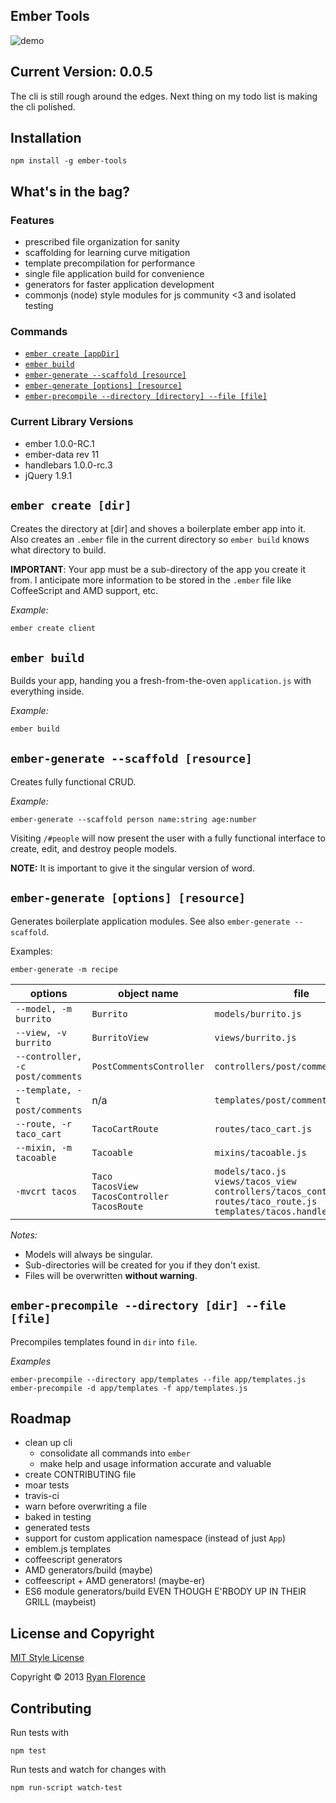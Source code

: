 Ember Tools
-----------

![demo](http://i.imgur.com/LNfnYRO.gif)

## Current Version: 0.0.5

The cli is still rough around the edges. Next thing on my todo list is making the cli polished.

## Installation

`npm install -g ember-tools`

## What's in the bag?

### Features

- prescribed file organization for sanity
- scaffolding for learning curve mitigation
- template precompilation for performance
- single file application build for convenience
- generators for faster application development
- commonjs (node) style modules for js community <3 and isolated testing

### Commands

- [`ember create [appDir]`](#ember-create-dir)
- [`ember build`](#ember-build)
- [`ember-generate --scaffold [resource]`](#ember-generate---scaffold-resource)
- [`ember-generate [options] [resource]`](#ember-generate-options-resource)
- [`ember-precompile --directory [directory] --file [file]`](#ember-generate---scaffold-resource)

### Current Library Versions

- ember 1.0.0-RC.1
- ember-data rev 11
- handlebars 1.0.0-rc.3
- jQuery 1.9.1

## `ember create [dir]`

Creates the directory at [dir] and shoves a boilerplate ember app into
it. Also creates an `.ember` file in the current directory so `ember
build` knows what directory to build.

**IMPORTANT**: Your app must be a sub-directory of the app you create it
from. I anticipate more information to be stored in the `.ember` file
like CoffeeScript and AMD support, etc.

_Example:_

```sh
ember create client
```

## `ember build`

Builds your app, handing you a fresh-from-the-oven `application.js` with
everything inside.

_Example:_

```sh
ember build
```

## `ember-generate --scaffold [resource]`

Creates fully functional CRUD.

_Example:_

`ember-generate --scaffold person name:string age:number`

Visiting `/#people` will now present the user with a fully functional interface to create, edit, and destroy people models.

**NOTE:** It is important to give it the singular version of word.

## `ember-generate [options] [resource]`

Generates boilerplate application modules. See also `ember-generate --scaffold`.

Examples:

`ember-generate -m recipe`

| options | object name | file |
| --------|-------------|------|
| `--model, -m burrito` | `Burrito` | `models/burrito.js` |
| `--view, -v burrito` | `BurritoView` | `views/burrito.js` |
| `--controller, -c post/comments` | `PostCommentsController` | `controllers/post/comments.js` |
| `--template, -t post/comments` | n/a | `templates/post/comments.handlebars` |
| `--route, -r taco_cart` | `TacoCartRoute` | `routes/taco_cart.js` |
| `--mixin, -m tacoable` | `Tacoable` | `mixins/tacoable.js` |
| `-mvcrt tacos` | `Taco` <br>`TacosView` <br>`TacosController` <br>`TacosRoute` | `models/taco.js` <br>`views/tacos_view` <br>`controllers/tacos_controller.js` <br>`routes/taco_route.js` <br>`templates/tacos.handlebars`|

_Notes:_

- Models will always be singular.
- Sub-directories will be created for you if they don't exist.
- Files will be overwritten **without warning**.

## `ember-precompile --directory [dir] --file [file]`

Precompiles templates found in `dir` into `file`.

_Examples_

`ember-precompile --directory app/templates --file app/templates.js`
`ember-precompile -d app/templates -f app/templates.js`


## Roadmap

- clean up cli
  - consolidate all commands into `ember`
  - make help and usage information accurate and valuable 
- create CONTRIBUTING file
- moar tests
- travis-ci
- warn before overwriting a file
- baked in testing
- generated tests
- support for custom application namespace (instead of just `App`)
- emblem.js templates
- coffeescript generators
- AMD generators/build (maybe)
- coffeescript + AMD generators! (maybe-er)
- ES6 module generators/build EVEN THOUGH E'RBODY UP IN THEIR GRILL (maybeist)

## License and Copyright

[MIT Style License](http://opensource.org/licenses/MIT)

Copyright &copy; 2013 [Ryan Florence](http://ryanflorence.com)

## Contributing

Run tests with

`npm test`

Run tests and watch for changes with

```bash
npm run-script watch-test
```
